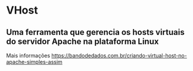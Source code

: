 # VHost
## Uma ferramenta que gerencia os hosts virtuais do servidor Apache na plataforma Linux
Mais informações https://bandodedados.com.br/criando-virtual-host-no-apache-simples-assim
